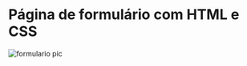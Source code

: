 # Página de formulário com HTML e CSS
![formulario pic](https://user-images.githubusercontent.com/98432757/182715052-88b779b4-275c-4fb8-b78c-e2f5cd8c5616.png)
